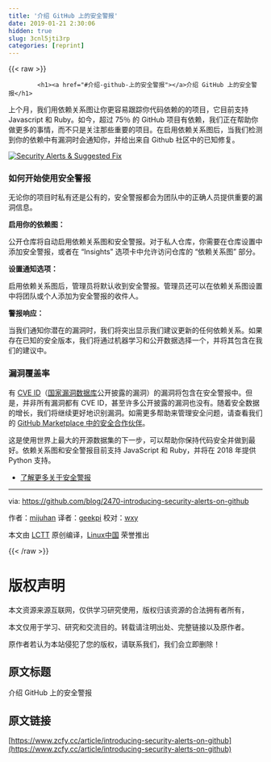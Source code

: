 ```yaml
---
title: '介绍 GitHub 上的安全警报' 
date: 2019-01-21 2:30:06
hidden: true
slug: 3cnl5jti3rp
categories: [reprint]
---
```


{{< raw >}}

            <h1><a href="#介绍-github-上的安全警报"></a>介绍 GitHub 上的安全警报</h1>
<p>上个月，我们用依赖关系图让你更容易跟踪你代码依赖的的项目，它目前支持 Javascript 和 Ruby。如今，超过 75％ 的 GitHub 项目有依赖，我们正在帮助你做更多的事情，而不只是关注那些重要的项目。在启用依赖关系图后，当我们检测到你的依赖中有漏洞时会通知你，并给出来自 Github 社区中的已知修复。</p>
<p><a href="https://user-images.githubusercontent.com/594029/32851987-76c36e4a-c9eb-11e7-98fc-feb39fddaadb.gif"><img src="https://p0.ssl.qhimg.com/t0166cd7d2359e69002.gif" alt="Security Alerts &amp; Suggested Fix"></a></p>
<h3><a href="#如何开始使用安全警报"></a>如何开始使用安全警报</h3>
<p>无论你的项目时私有还是公有的，安全警报都会为团队中的正确人员提供重要的漏洞信息。</p>
<p><strong>启用你的依赖图：</strong></p>
<p>公开仓库将自动启用依赖关系图和安全警报。对于私人仓库，你需要在仓库设置中添加安全警报，或者在 “Insights” 选项卡中允许访问仓库的 “依赖关系图” 部分。</p>
<p><strong>设置通知选项：</strong></p>
<p>启用依赖关系图后，管理员将默认收到安全警报。管理员还可以在依赖关系图设置中将团队或个人添加为安全警报的收件人。</p>
<p><strong>警报响应：</strong></p>
<p>当我们通知你潜在的漏洞时，我们将突出显示我们建议更新的任何依赖关系。如果存在已知的安全版本，我们将通过机器学习和公开数据选择一个，并将其包含在我们的建议中。</p>
<h3><a href="#漏洞覆盖率"></a>漏洞覆盖率</h3>
<p>有 <a href="https://cve.mitre.org/">CVE ID</a>（<a href="https://nvd.nist.gov/">国家漏洞数据库</a>公开披露的漏洞）的漏洞将包含在安全警报中。但是，并非所有漏洞都有 CVE ID，甚至许多公开披露的漏洞也没有。随着安全数据的增长，我们将继续更好地识别漏洞。如需更多帮助来管理安全问题，请查看我们的 <a href="https://github.com/marketplace/category/security">GitHub Marketplace 中的安全合作伙伴</a>。</p>
<p>这是使用世界上最大的开源数据集的下一步，可以帮助你保持代码安全并做到最好。依赖关系图和安全警报目前支持 JavaScript 和 Ruby，并将在 2018 年提供 Python 支持。</p>
<ul>
<li><a href="https://help.github.com/articles/about-security-alerts-for-vulnerable-dependencies/">了解更多关于安全警报</a></li>
</ul>
<hr>
<p>via: <a href="https://github.com/blog/2470-introducing-security-alerts-on-github">https://github.com/blog/2470-introducing-security-alerts-on-github</a></p>
<p>作者：<a href="https://github.com/mijuhan">mijuhan</a> 译者：<a href="https://github.com/geekpi">geekpi</a> 校对：<a href="https://github.com/wxy">wxy</a></p>
<p>本文由 <a href="https://github.com/LCTT/TranslateProject">LCTT</a> 原创编译，<a href="https://linux.cn/">Linux中国</a> 荣誉推出</p>

          
{{< /raw >}}

# 版权声明
本文资源来源互联网，仅供学习研究使用，版权归该资源的合法拥有者所有，

本文仅用于学习、研究和交流目的。转载请注明出处、完整链接以及原作者。

原作者若认为本站侵犯了您的版权，请联系我们，我们会立即删除！

## 原文标题
介绍 GitHub 上的安全警报

## 原文链接
[https://www.zcfy.cc/article/introducing-security-alerts-on-github](https://www.zcfy.cc/article/introducing-security-alerts-on-github)

